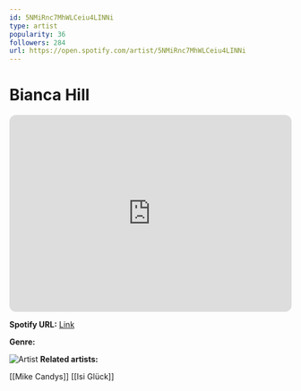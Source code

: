 ```yaml
---
id: 5NMiRnc7MhWLCeiu4LINNi
type: artist
popularity: 36
followers: 284
url: https://open.spotify.com/artist/5NMiRnc7MhWLCeiu4LINNi
---
```

# Bianca Hill

<iframe style="border-radius:12px" src="https://open.spotify.com/embed/artist/5NMiRnc7MhWLCeiu4LINNi" width="100%" height="352" frameBorder="0" allowfullscreen="" allow="autoplay; clipboard-write; encrypted-media; fullscreen; picture-in-picture" loading="lazy"></iframe>

**Spotify URL:** [Link](https://open.spotify.com/artist/5NMiRnc7MhWLCeiu4LINNi)

**Genre:** 

![Artist](https://i.scdn.co/image/ab67616d0000b2737aaeb43ee91a6b396e66c5eb)
**Related artists:**

[[Mike Candys]]
[[Isi Glück]]
